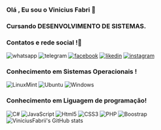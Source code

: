 ### Olá , Eu sou o Vinicius Fabri 🤙

### Cursando DESENVOLVIMENTO DE SISTEMAS. 

### Contatos e rede social !👋

![whatsapp](https://img.shields.io/badge/WhatsApp-25D366?style=for-the-badge&logo=whatsapp&logoColor=white)
![telegram](https://img.shields.io/badge/Telegram-2CA5E0?style=for-the-badge&logo=telegram&logoColor=white)
[![facebook](https://img.shields.io/badge/Facebook-1877F2?style=for-the-badge&logo=facebook&logoColor=white)](https://facebook.com/viniciusfabri)
[![likedin](https://img.shields.io/badge/LinkedIn-0077B5?style=for-the-badge&logo=linkedin&logoColor=white)](https://br.linkedin.com/in/viniciusfabrii)
[![instagram](https://img.shields.io/badge/Instagram-E4405F?style=for-the-badge&logo=instagram&logoColor=white)](https://www.instagram.com/vinniciusfabri/)


### Conhecimento em Sistemas Operacionais !
![LinuxMint](https://img.shields.io/badge/Linux_Mint-87CF3E?style=for-the-badge&logo=linux-mint&logoColor=white)
![Ubuntu](https://img.shields.io/badge/Ubuntu-E95420?style=for-the-badge&logo=ubuntu&logoColor=white)
![Windows](https://img.shields.io/badge/Windows-0078D6?style=for-the-badge&logo=windows&logoColor=white)

### Conhecimento em Liguagem de programação!
![C#](https://img.shields.io/badge/C%23-239120?style=for-the-badge&logo=c-sharp&logoColor=white)
![JavaScript](https://img.shields.io/badge/JavaScript-F7DF1E?style=for-the-badge&logo=javascript&logoColor=black)
![Html5](https://img.shields.io/badge/HTML5-E34F26?style=for-the-badge&logo=html5&logoColor=white)
![CSS3](https://img.shields.io/badge/CSS3-1572B6?style=for-the-badge&logo=css3&logoColor=white)
![PHP](https://img.shields.io/badge/PHP-777BB4?style=for-the-badge&logo=php&logoColor=white)
![Boostrap](https://img.shields.io/badge/Bootstrap-563D7C?style=for-the-badge&logo=bootstrap&logoColor=white)
![ViniciusFabrii's GitHub stats](https://github-readme-stats.vercel.app/api?username=ViniciusFabrii&show_icons=true&theme=tokyonight)
